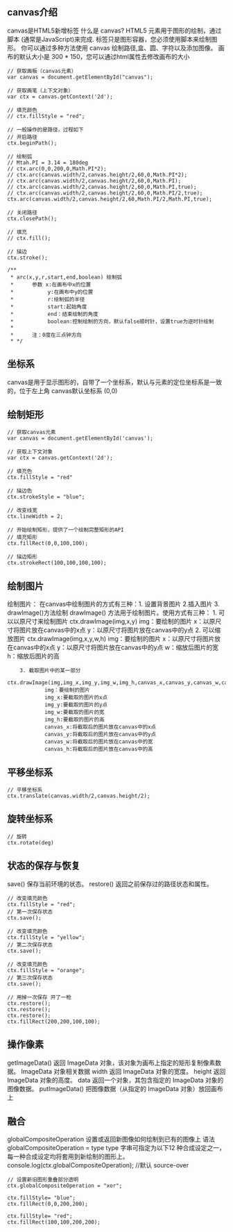 ## canvas介绍
canvas是HTML5新增标签
什么是 canvas?
    HTML5 <canvas> 元素用于图形的绘制，通过脚本 (通常是JavaScript)来完成.
    <canvas> 标签只是图形容器，您必须使用脚本来绘制图形。
    你可以通过多种方法使用 canvas 绘制路径,盒、圆、字符以及添加图像。
    画布的默认大小是 300 * 150，您可以通过html属性去修改画布的大小
```
// 获取画板（canvas元素）
var canvas = document.getElementById("canvas");

// 获取画笔（上下文对象）
var ctx = canvas.getContext('2d');

// 填充颜色
// ctx.fillStyle = "red";

// 一般操作的是路径，过程如下
// 开启路径
ctx.beginPath();

// 绘制弧
// Mtah.PI = 3.14 = 180deg
// ctx.arc(0,0,200,0,Math.PI*2);
// ctx.arc(canvas.width/2,canvas.height/2,60,0,Math.PI*2);
// ctx.arc(canvas.width/2,canvas.height/2,60,0,Math.PI);
// ctx.arc(canvas.width/2,canvas.height/2,60,0,Math.PI,true);
// ctx.arc(canvas.width/2,canvas.height/2,60,0,Math.PI/2,true);
ctx.arc(canvas.width/2,canvas.height/2,60,Math.PI/2,Math.PI,true);

// 关闭路径
ctx.closePath();

// 填充
// ctx.fill();

// 描边
ctx.stroke();

/**
 * arc(x,y,r,start,end,boolean) 绘制弧
 *      参数 x:在画布中x的位置
 *           y:在画布中y的位置
 *           r:绘制弧的半径
 *           start:起始角度
 *           end：结束绘制的角度
 *           boolean:控制绘制的方向，默认false顺时针，设置true为逆时针绘制
 *
 *      注：0度在三点钟方向
 * */
```

## 坐标系
canvas是用于显示图形的，自带了一个坐标系，默认与元素的定位坐标系是一致的，位于左上角
canvas默认坐标系 (0,0)

## 绘制矩形
```
// 获取canvas元素
var canvas = document.getElementById('canvas');

// 获取上下文对象
var ctx = canvas.getContext('2d');

// 填充色
ctx.fillStyle = "red"

// 描边色
ctx.strokeStyle = "blue";

// 改变线宽
ctx.lineWidth = 2;

// 开始绘制矩形，提供了一个绘制完整矩形的API
// 填充矩形
ctx.fillRect(0,0,100,100);

// 描边矩形
ctx.strokeRect(100,100,100,100);
```

## 绘制图片
绘制图片：
    在canvas中绘制图片的方式有三种：1. 设置背景图片  2.插入图片  3. drawImage()方法绘制
    drawImage() 方法用于绘制图片。使用方式有三种：
        1. 可以以原尺寸来绘制图片
            ctx.drawImage(img,x,y)
                img：要绘制的图片
                x：以原尺寸将图片放在canvas中的x点
                y：以原尺寸将图片放在canvas中的y点
        2. 可以缩放图片
            ctx.drawImage(img,x,y,w,h)
                img：要绘制的图片
                x：以原尺寸将图片放在canvas中的x点
                y：以原尺寸将图片放在canvas中的y点
                w：缩放后图片的宽
                h：缩放后图片的高

        3. 截取图片中的某一部分
            ctx.drawImage(img,img_x,img_y,img_w,img_h,canvas_x,canvas_y,canvas_w,canvas_h)
                img：要绘制的图片
                img_x:要截取的图片的x点
                img_y:要截取的图片的y点
                img_w:要截取的图片的宽
                img_h:要截取的图片的高
                canvas_x:将截取后的图片放在canvas中的x点
                canvas_y:将截取后的图片放在canvas中的y点
                canvas_w:将截取后的图片放在canvas中的宽
                canvas_h:将截取后的图片放在canvas中的高

## 平移坐标系
```
// 平移坐标系
ctx.translate(canvas.width/2,canvas.height/2);
```

## 旋转坐标系
```
// 旋转
ctx.rotate(deg)
```

## 状态的保存与恢复
save()	保存当前环境的状态。
restore()	返回之前保存过的路径状态和属性。
```
// 改变填充颜色
ctx.fillStyle = "red";
// 第一次保存状态
ctx.save();

// 改变填充颜色
ctx.fillStyle = "yellow";
// 第二次保存状态
ctx.save();

// 改变填充颜色
ctx.fillStyle = "orange";
// 第三次保存状态
ctx.save();

// 用掉一次保存 开了一枪
ctx.restore();
ctx.restore();
ctx.restore();
ctx.fillRect(200,200,100,100);
```

## 操作像素
getImageData()	返回 ImageData 对象，该对象为画布上指定的矩形复制像素数据。
ImageData 对象相关数据
    width	返回 ImageData 对象的宽度。
    height	返回 ImageData 对象的高度。
    data	返回一个对象，其包含指定的 ImageData 对象的图像数据。
putImageData()	把图像数据（从指定的 ImageData 对象）放回画布上

## 融合
globalCompositeOperation	设置或返回新图像如何绘制到已有的图像上
语法 globalCompositeOperation = type
type 字串可指定为以下12 种合成设定之一，每一种合成设定均将套用到新绘制的图形上。
console.log(ctx.globalCompositeOperation);  //默认 source-over
```
// 设置新旧图形重叠部分透明
ctx.globalCompositeOperation = "xor";

ctx.fillStyle= "blue";
ctx.fillRect(0,0,200,200);

ctx.fillStyle= "red";
ctx.fillRect(100,100,200,200);
```
